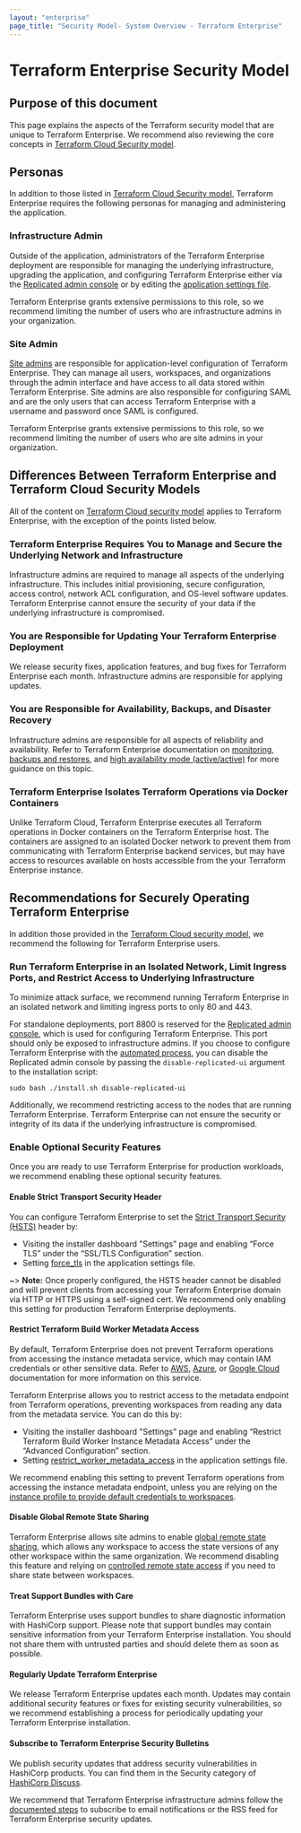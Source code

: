 ```yaml
---
layout: "enterprise"
page_title: "Security Model- System Overview - Terraform Enterprise"
---
```


# Terraform Enterprise Security Model

## Purpose of this document

This page explains the aspects of the Terraform security model that are unique to Terraform Enterprise. We recommend also reviewing the core concepts in [Terraform Cloud Security model](../../cloud/architectural-details/security-model.html).

## Personas

In addition to those listed in [Terraform Cloud Security model](../../cloud/architectural-details/security-model.html), Terraform Enterprise requires the following personas for managing and administering the application.


### Infrastructure Admin

Outside of the application, administrators of the Terraform Enterprise deployment are responsible for managing the underlying infrastructure, upgrading the application, and configuring Terraform Enterprise either via the [Replicated admin console](../install/config.html#system-configuration) or by editing the [application settings file](../install/automating-the-installer.html).

Terraform Enterprise grants extensive permissions to this role, so we recommend limiting the number of users who are infrastructure admins in your organization.

### Site Admin

[Site admins](../admin/admin-access.html) are responsible for application-level configuration of Terraform Enterprise. They can manage all users, workspaces, and organizations through the admin interface and have access to all data stored within Terraform Enterprise. Site admins are also responsible for configuring SAML and are the only users that can access Terraform Enterprise with a username and password once SAML is configured. 

Terraform Enterprise grants extensive permissions to this role, so we recommend limiting the number of users who are site admins in your organization.


## Differences Between Terraform Enterprise and Terraform Cloud Security Models

All of the content on [Terraform Cloud security model](../../cloud/architectural-details/security-model.html) applies to Terraform Enterprise, with the exception of the points listed below.

### Terraform Enterprise Requires You to Manage and Secure the Underlying Network and Infrastructure

Infrastructure admins are required to manage all aspects of the underlying infrastructure. This includes initial provisioning, secure configuration, access control, network ACL configuration, and OS-level software updates. Terraform Enterprise cannot ensure the security of your data if the underlying infrastructure is compromised.

### You are Responsible for Updating Your Terraform Enterprise Deployment

We release security fixes, application features, and bug fixes for Terraform Enterprise each month. Infrastructure admins are responsible for applying updates.

### You are Responsible for Availability, Backups, and Disaster Recovery

Infrastructure admins are responsible for all aspects of reliability and availability. Refer to Terraform Enterprise documentation on [monitoring](../admin/monitoring.html), [backups and restores](../admin/backup-restore.html), and [high availability mode (active/active)](../admin/active-active.html) for more guidance on this topic.

### Terraform Enterprise Isolates Terraform Operations via Docker Containers

Unlike Terraform Cloud, Terraform Enterprise executes all Terraform operations in Docker containers on the Terraform Enterprise host. The containers are assigned to an isolated Docker network to prevent them from communicating with Terraform Enterprise backend services, but may have access to resources available on hosts accessible from the your Terraform Enterprise instance. 

## Recommendations for Securely Operating Terraform Enterprise

In addition those provided in the [Terraform Cloud security model](../../cloud/architectural-overview/security-model.html), we recommend the following for Terraform Enterprise users. 

### Run Terraform Enterprise in an Isolated Network, Limit Ingress Ports, and Restrict Access to Underlying Infrastructure

To minimize attack surface, we recommend running Terraform Enterprise in an isolated network and limiting ingress ports to only 80 and 443. 

For standalone deployments, port 8800 is reserved for the [Replicated admin console](../admin/admin-access.html), which is used for configuring Terraform Enterprise. This port should only be exposed to infrastructure admins. If you choose to configure Terraform Enterprise with the [automated process](../install/automating-the-installer.html), you can disable the Replicated admin console by passing the `disable-replicated-ui` argument to the installation script:

```sudo bash ./install.sh disable-replicated-ui```

Additionally, we recommend restricting access to the nodes that are running Terraform Enterprise. Terraform Enterprise can not ensure the security or integrity of its data if the underlying infrastructure is compromised.

### Enable Optional Security Features

Once you are ready to use Terraform Enterprise for production workloads, we recommend enabling these optional security features.

#### Enable Strict Transport Security Header

You can configure Terraform Enterprise to set the [Strict Transport Security (HSTS)](https://developer.mozilla.org/en-US/docs/Web/HTTP/Headers/Strict-Transport-Security) header by:
* Visiting the installer dashboard "Settings" page and enabling “Force TLS” under the “SSL/TLS Configuration” section.
* Setting [force_tls](../install/automating-the-installer.html#force_tls) in the application settings file.


~> **Note:** Once properly configured, the HSTS header cannot be disabled and will prevent clients from accessing your Terraform Enterprise domain via HTTP or HTTPS using a self-signed cert. We recommend only enabling this setting for production Terraform Enterprise deployments.

#### Restrict Terraform Build Worker Metadata Access

By default, Terraform Enterprise does not prevent Terraform operations from accessing the instance metadata service, which may contain IAM credentials or other sensitive data. Refer to [AWS](https://docs.aws.amazon.com/AWSEC2/latest/UserGuide/ec2-instance-metadata.html), [Azure](https://docs.microsoft.com/en-us/azure/virtual-machines/windows/instance-metadata-service?tabs=windows), or [Google Cloud](https://cloud.google.com/compute/docs/storing-retrieving-metadata) documentation for more information on this service.

Terraform Enterprise allows you to restrict access to the metadata endpoint from Terraform operations, preventing workspaces from reading any data from the metadata service. You can do this by:
* Visiting the installer dashboard "Settings" page and enabling “Restrict Terraform Build Worker Instance Metadata Access” under the “Advanced Configuration” section. 
* Setting [restrict_worker_metadata_access](../install/automating-the-installer.html#restrict_worker_metadata_access) in the application settings file.

We recommend enabling this setting to prevent Terraform operations from accessing the instance metadata endpoint, unless you are relying on the [instance profile to provide default credentials to workspaces](../before-installing/index.html#aws-specific-configuration). 

#### Disable Global Remote State Sharing

Terraform Enterprise allows site admins to enable [global remote state sharing](../admin/general.html#remote-state-sharing), which allows any workspace to access the state versions of any other workspace within the same organization. We recommend disabling this feature and relying on [controlled remote state access](https://www.hashicorp.com/blog/announcing-controlled-remote-state-access-for-terraform-cloud-and-enterprise) if you need to share state between workspaces.

#### Treat Support Bundles with Care

Terraform Enterprise uses support bundles to share diagnostic information with HashiCorp support. Please note that support bundles may contain sensitive information from your Terraform Enterprise installation. You should not share them with untrusted parties and should delete them as soon as possible.

#### Regularly Update Terraform Enterprise

We release Terraform Enterprise updates each month. Updates may contain additional security features or fixes for existing security vulnerabilities, so we recommend establishing a process for periodically updating your Terraform Enterprise installation.

#### Subscribe to Terraform Enterprise Security Bulletins

We publish security updates that address security vulnerabilities in HashiCorp products. You can find them in the Security category of [HashiCorp Discuss](https://discuss.hashicorp.com/c/security/).

We recommend that Terraform Enterprise infrastructure admins follow the [documented steps](https://discuss.hashicorp.com/t/about-hashicorp-security-updates/15330) to subscribe to email notifications or the RSS feed for Terraform Enterprise security updates.
